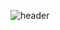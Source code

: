 ![header](https://capsule-render.vercel.app/api?type=waving&color=auto&height=300&section=header&text=Hello!%20I'm%20Dongwoo-Kim&fontSize=60)
